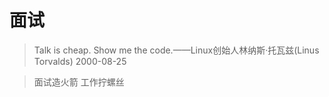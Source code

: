 # 面试

> Talk is cheap. Show me the code.——Linux创始人林纳斯·托瓦兹(Linus Torvalds) 2000-08-25

> 面试造火箭 工作拧螺丝



